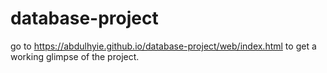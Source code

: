 # database-project

go to https://abdulhyie.github.io/database-project/web/index.html to get a working glimpse of the project.
